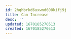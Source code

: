 ```yaml
---
id: 2hqhbrkd6uxwnd608kifj9j
title: Can Increase
desc: ''
updated: 1670185270513
created: 1670185270513
---
```

